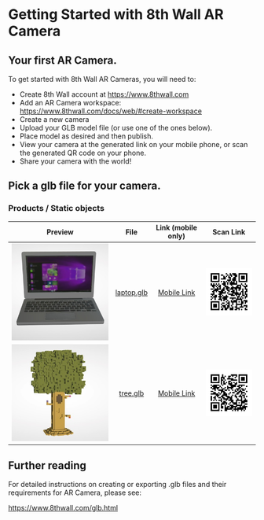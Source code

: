 # Getting Started with 8th Wall AR Camera

## Your first AR Camera.

To get started with 8th Wall AR Cameras, you will need to:
* Create 8th Wall account at https://www.8thwall.com
* Add an AR Camera workspace: https://www.8thwall.com/docs/web/#create-workspace
* Create a new camera
* Upload your GLB model file (or use one of the ones below).
* Place model as desired and then publish.
* View your camera at the generated link on your mobile phone, or scan the generated QR code on your phone.
* Share your camera with the world!

## Pick a glb file for your camera.

### Products / Static objects

Preview | File | Link (mobile only) | Scan Link
:-----: | :--: | :----------------: | :-------:
![laptop](../../images/glbs/laptop.jpg) | [laptop.glb](./glbs/laptop.glb) | [Mobile Link](https://apps.8thwall.com/suznmruj/laptop) | ![laptop](../../images/qr_arcamera_laptop.png)
![tree](../../images/glbs/tree.jpg) | [tree.glb](./glbs/tree.glb) | [Mobile Link](https://apps.8thwall.com/suznmruj/tree) | ![tree](../../images/qr_arcamera_tree.png)

## Further reading

For detailed instructions on creating or exporting .glb files and their requirements for AR Camera, please see:

https://www.8thwall.com/glb.html
